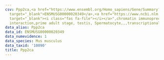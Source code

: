 ```yaml
---
csv: Ppp2ca,<a href="https://www.ensembl.org/Homo_sapiens/Gene/Summary?db=core;g=ENSMUSG00000020349"
  target="_blank">ENSMUSG00000020349</a>,<a href="https://www.ncbi.nlm.nih.gov/pubmed/25450459"
  target="_blank"><i class="fas fa-file"></i></a>",chromatin immunoprecipitation assay,direct
  interaction,prime adult stage, testis, Spermatocyte,,,transcriptional regulation,
data_alias: Ppp2ca
data_id: ENSMUSG00000020349
data_numevidence: 1
data_species: Mus musculus
data_taxid: '10090'
title: Ppp2ca
---
```

